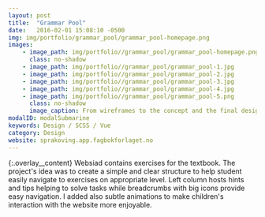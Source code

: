 ```yaml
---
layout: post
title:  "Grammar Pool"
date:   2016-02-01 15:08:10 -0500
img: img/portfolio/grammar_pool/grammar_pool-homepage.png
images: 
    - image_path: img/portfolio//grammar_pool/grammar_pool-homepage.png
      class: no-shadow
    - image_path: img/portfolio//grammar_pool/grammar_pool-1.jpg
    - image_path: img/portfolio//grammar_pool/grammar_pool-2.jpg
    - image_path: img/portfolio//grammar_pool/grammar_pool-3.jpg
    - image_path: img/portfolio//grammar_pool/grammar_pool-4.jpg
    - image_path: img/portfolio//grammar_pool/grammar_pool-5.png
      class: no-shadow
      image_caption: From wireframes to the concept and the final design
modalID: modalSubmarine
keywords: Design / SCSS / Vue
category: Design
website: sprakoving.app.fagbokforlaget.no
---
```

{:.overlay__content}
Websiad contains exercises for the textbook. The project's idea was to create a simple and clear structure to help student easily navigate to exercises on appropriate level. Left column hosts hints and tips helping to solve tasks while breadcrumbs with big icons provide easy navigation. I added also subtle animations to make children's interaction with the website more enjoyable.

<!--Strona z ćwiczeniami do podręcznika. Założeniem projektu było stworzenie przejrzystej struktury, w której uczeń w łatwy sposób mógłby odnależć ćwiczenia na odpowiednim poziomie. Lewy aside zawiera hints and tips pomocne w rozwiązywaniu zadań, a breadcrumby z ikonami mają pomóc w nawigowaniu. Subtelne animacje mają uprzyjemnić dzieciom interakcję ze stroną.
-->